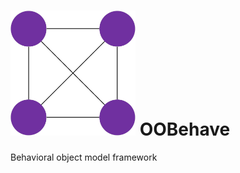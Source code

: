# <img src="/OOBehave/Logo.png" alt="drawing" width="200" height="200"/> OOBehave
Behavioral object model framework
